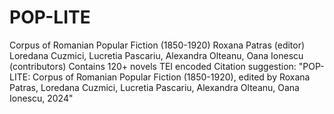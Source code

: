 # POP-LITE
Corpus of Romanian Popular Fiction (1850-1920)
Roxana Patras (editor)
Loredana Cuzmici, Lucretia Pascariu, Alexandra Olteanu, Oana Ionescu (contributors)
Contains 120+ novels TEI encoded
Citation suggestion: "POP-LITE: Corpus of Romanian Popular Fiction (1850-1920), edited by Roxana Patras, Loredana Cuzmici, Lucretia Pascariu, Alexandra Olteanu, Oana Ionescu, 2024"
